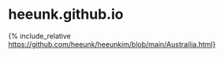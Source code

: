 # heeunk.github.io
{% include_relative https://github.com/heeunk/heeunkim/blob/main/Austrailia.html} 
